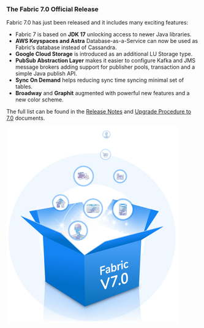 ### The Fabric 7.0 Official Release

Fabric 7.0 has just been released and it includes many exciting features:

* Fabric 7 is based on **JDK 17** unlocking access to newer Java libraries.
* **AWS Keyspaces and Astra** Database-as-a-Service can now be used as Fabric’s database instead of Cassandra. 
* **Google Cloud Storage** is introduced as an additional LU Storage type.
* **PubSub Abstraction Layer** makes it easier to configure Kafka and JMS message brokers adding support for publisher pools, transaction and a simple Java publish API. 
* **Sync On Demand** helps reducing sync time syncing minimal set of tables. 
* **Broadway** and **Graphit** augmented with powerful new features and a new color scheme. 

The full list can be found in the [Release Notes](https://support.k2view.com/Academy/Release_Notes_And_Upgrade/V7.0/Fabric_Release_Notes_V7.0.pdf.html) and [Upgrade Procedure to 7.0](https://support.k2view.com/Academy/Release_Notes_And_Upgrade/V7.0/Fabric_Upgrade_Procedure_To_V7.0.pdf.html) documents.

<img src="images/fabric_7.png" alt="image" style="zoom: 50%;" />
